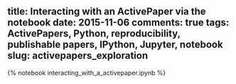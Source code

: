 title: Interacting with an ActivePaper via the notebook
date: 2015-11-06 
comments: true
tags: ActivePapers, Python, reproducibility, publishable papers, IPython, Jupyter, notebook
slug: activepapers_exploration
---

{% notebook interacting_with_a_activepaper.ipynb %}

